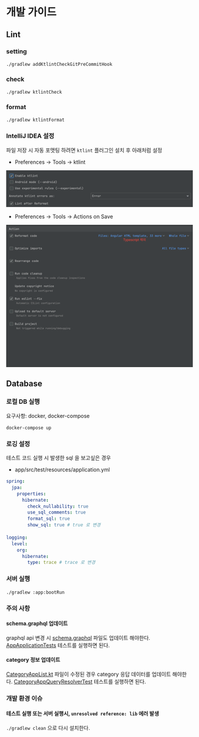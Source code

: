 # 개발 가이드

## Lint

### setting

```shell
./gradlew addKtlintCheckGitPreCommitHook
```

### check

```shell
./gradlew ktlintCheck
```

### format

```shell
./gradlew ktlintFormat
```

### IntelliJ IDEA 설정

파일 저장 시 자동 포맷팅 하려면 `ktlint` 플러그인 설치 후 아래처럼 설정

- Preferences -> Tools -> ktlint

![ktlint](./image/ktlint.png)

- Preferences -> Tools -> Actions on Save

![actions-on-save](./image/actions-on-save.png)

## Database

### 로컬 DB 실행

요구사항: docker, docker-compose

```shell
docker-compose up
```

### 로깅 설정

테스트 코드 실행 시 발생한 sql 을 보고싶은 경우

- app/src/test/resources/application.yml

```yaml
spring:
  jpa:
    properties:
      hibernate:
        check_nullability: true
        use_sql_comments: true
        format_sql: true
        show_sql: true # true 로 변경

logging:
  level:
    org:
      hibernate:
        type: trace # trace 로 변경
```

### 서버 실행

```shell
./gradlew :app:bootRun
```

### 주의 사항

#### schema.graphql 업데이트

graphql api 변경 시 [schema.graphql](app/src/main/resources/graphql/schema.graphql) 파일도 업데이트 해야한다.
[AppApplicationTests](app/src/test/kotlin/com/santaclose/app/AppApplicationTests.kt) 테스트를 실행하면 된다.

#### category 정보 업데이트

[CategoryAppList.kt](app/src/main/kotlin/com/santaclose/app/category/resolver/dto/CategoryAppList.kt) 파일이 수정된 경우
category 응답 데이터를 업데이트 해야한다.
[CategoryAppQueryResolverTest](app/src/test/kotlin/com/santaclose/app/category/resolver/CategoryAppQueryResolverTest.kt)
테스트를 실행하면 된다.

### 개발 환경 이슈

#### 테스트 실행 또는 서버 실행시, `unresolved reference: lib` 에러 발생

`./gradlew clean` 으로 다시 설치한다. 
